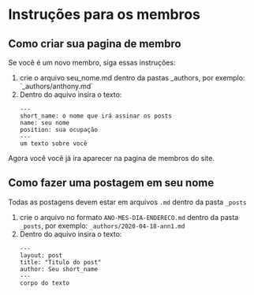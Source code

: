 # Instruções para os membros

## Como criar sua pagina de membro

Se você é um novo membro, siga essas instruções:

<ol>
<li>crie o arquivo seu_nome.md dentro da pastas _authors, por exemplo: `_authors/anthony.md`</li>
<li>Dentro do aquivo insira o texto:
   
```
---
short_name: o nome que irá assinar os posts
name: seu nome
position: sua ocupação  
---
um texto sobre você
```
</li>
</ol> 

Agora você você já ira aparecer na pagina de membros do site.

## Como fazer uma postagem em seu nome

Todas as postagens devem estar em arquivos `.md` dentro da pasta `_posts`

<ol>
   <li>
   crie o arquivo no formato <code>ANO-MES-DIA-ENDERECO.md</code> dentro da pasta  <code>_posts</code>, por exemplo:
   <code>_authors/2020-04-18-ann1.md</code>
   </li>
   <li>Dentro do aquivo insira o texto:
   
```
---
layout: post
title: "Titulo do post"
author: Seu short_name
---
corpo do texto
```
</li>


